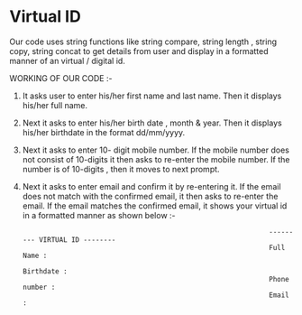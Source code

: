 # Virtual ID

 Our code uses string functions like string compare, string length , string copy, string concat to get details from user and display in a formatted manner of an virtual / digital id.

WORKING OF OUR CODE :-
1) It asks user to enter his/her first name and last name. Then it displays his/her full name.
2) Next it asks to enter his/her birth date , month & year. Then it displays his/her birthdate in the format dd/mm/yyyy.
3) Next it asks to enter 10- digit mobile number. If the mobile number does not consist of 10-digits it then asks to re-enter the mobile number. If the number is of 10-digits , then it moves to next prompt.
4) Next it asks to enter email and confirm it by re-entering it. If the email does not match with the confirmed email, it then asks to re-enter the email. If the email matches the confirmed email, it shows your virtual id in a formatted manner as shown below :-

                                                                    --------- VIRTUAL ID --------
                                                                    Full Name :
                                                                    Birthdate :
                                                                    Phone number :
                                                                    Email :